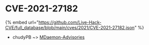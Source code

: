 # CVE-2021-27182
{% embed url="https://github.com/Live-Hack-CVE/full_database/blob/main/cves/2021/CVE-2021-27182.json" %}

* chudyPB ~> [MDaemon-Advisories](https://www.alice-snow.ru/2021/database/cve-2021-27182/mdaemon-advisories-chudypb)